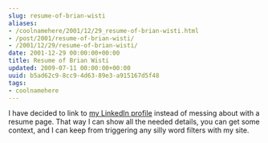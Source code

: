 ```yaml
---
slug: resume-of-brian-wisti
aliases:
- /coolnamehere/2001/12/29_resume-of-brian-wisti.html
- /post/2001/resume-of-brian-wisti/
- /2001/12/29/resume-of-brian-wisti/
date: 2001-12-29 00:00:00+00:00
title: Resume of Brian Wisti
updated: 2009-07-11 00:00:00+00:00
uuid: b5ad62c9-8cc9-4d63-89e3-a915167d5f48
tags:
- coolnamehere
---
```

I have decided to link to [my LinkedIn
profile](http://www.linkedin.com/in/brianwisti) instead of messing about
with a resume page. That way I can show all the needed details, you can
get some context, and I can keep from triggering any silly word filters
with my site.
